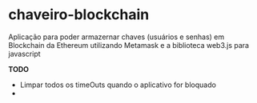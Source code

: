 # chaveiro-blockchain
<p> Aplicação para poder armazernar chaves (usuários e senhas) em Blockchain da Ethereum utilizando Metamask e a biblioteca web3.js para javascript</p>

<b>TODO</b>
<ul>
    <li> Limpar todos os timeOuts quando o aplicativo for bloquado </li>
    <li>  </li>
</ul> 
